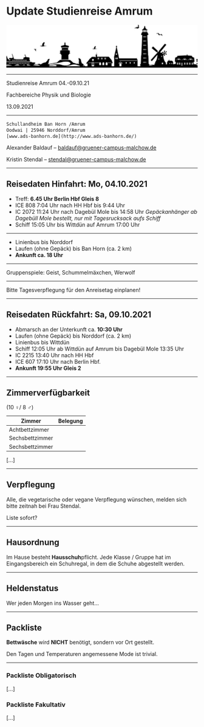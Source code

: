 # Update Studienreise Amrum 

![studienreise logo](studienreise_logo.png)

---

Studienreise Amrum 04.-09.10.21

Fachbereiche Physik und Biologie

13.09.2021

---

~~~
Schullandheim Ban Horn /Amrum
Oodwai | 25946 Norddorf/Amrum	
[www.ads-banhorn.de](http://www.ads-banhorn.de/)
~~~

Alexander Baldauf – [baldauf@gruener-campus-malchow.de](mailto:baldauf@gruener-campus-malchow.de)

Kristin Stendal – [stendal@gruener-campus-malchow.de](mailto:stendal@gruener-campus-malchow.de)

---

## Reisedaten Hinfahrt: Mo, 04.10.2021	

* Treff: **6.45 Uhr Berlin Hbf Gleis 8** 
* ICE 808 7:04 Uhr  nach HH Hbf bis 9:44 Uhr 
* IC 2072 11:24 Uhr nach Dagebül Mole bis 14:58 Uhr
  *Gepäckanhänger ab Dagebüll Mole bestellt, nur mit Tagesrucksack aufs Schiff*
* Schiff 15:05 Uhr bis Wittdün auf Amrum 17:00 Uhr

---

* Linienbus bis Norddorf 
* Laufen (ohne Gepäck) bis Ban Horn (ca. 2 km)
* **Ankunft ca. 18 Uhr**

---

Gruppenspiele: Geist, Schummelmäxchen, Werwolf

---

Bitte Tagesverpflegung für den Anreisetag einplanen!

---

## Reisedaten Rückfahrt: Sa, 09.10.2021

* Abmarsch an der Unterkunft ca. **10:30 Uhr**
* Laufen (ohne Gepäck) bis Norddorf (ca. 2 km)
* Linienbus bis Wittdün
* Schiff 12:05 Uhr ab Wittdün auf Amrum bis Dagebül Mole 13:35 Uhr
* IC 2215 13:40 Uhr nach HH Hbf
* ICE 607 17:10 Uhr nach Berlin Hbf. 
* **Ankunft 19:55 Uhr Gleis 2**

---

## Zimmerverfügbarkeit 

(10 ♀/ 8 ♂)

| Zimmer          | Belegung |
| --------------- | -------- |
| Achtbettzimmer  |          |
| Sechsbettzimmer |          |
| Sechsbettzimmer |          |

[...]

---

## Verpflegung

Alle, die vegetarische oder vegane Verpflegung wünschen, melden sich bitte zeitnah bei Frau Stendal.

Liste sofort?

---

## Hausordnung

Im Hause besteht **Hausschuh**pflicht. Jede Klasse / Gruppe hat im Eingangsbereich ein Schuhregal, in dem die Schuhe abgestellt werden.

---

## Heldenstatus

Wer jeden Morgen ins Wasser geht...

---

## Packliste

**Bettwäsche** wird **NICHT** benötigt, sondern vor Ort gestellt.

Den Tagen und Temperaturen angemessene Mode ist trivial.

---

### Packliste Obligatorisch

[...]

### Packliste Fakultativ

[...]